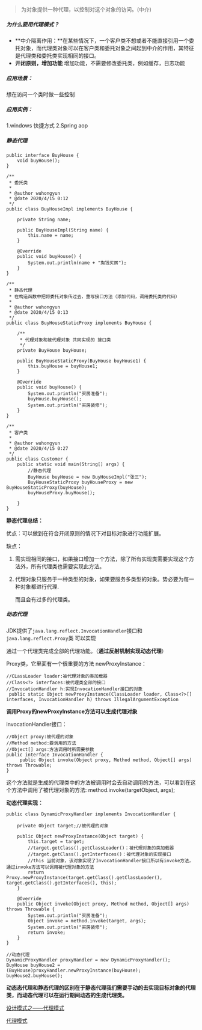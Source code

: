 > 为对象提供一种代理，以控制对这个对象的访问。(中介)

##### **为什么要用代理模式？**

- **中介隔离作用：**在某些情况下，一个客户类不想或者不能直接引用一个委托对象，而代理类对象可以在客户类和委托对象之间起到中介的作用，其特征是代理类和委托类实现相同的接口。
- **开闭原则，增加功能** 增加功能，不需要修改委托类，例如缓存，日志功能

##### 应用场景：

想在访问一个类时做一些控制

##### 应用实例：

1.windows 快捷方式 2.Spring aop

##### 静态代理

```
public interface BuyHouse {
    void buyHouse();
}
```



```
/**
 * 委托类
 *
 * @author wuhongyun
 * @date 2020/4/15 0:12
 */
public class BuyHouseImpl implements BuyHouse {

    private String name;

    public BuyHouseImpl(String name) {
        this.name = name;
    }

    @Override
    public void buyHouse() {
        System.out.println(name + "掏钱买房");
    }
}
```



```
/**
 * 静态代理
 * 在构造函数中把将委托对象传过去，重写接口方法（添加代码，调用委托类的代码）
 *
 * @author wuhongyun
 * @date 2020/4/15 0:13
 */
public class BuyHouseStaticProxy implements BuyHouse {

    /**
     * 代理对象和被代理对象 共同实现的 接口类
     */
    private BuyHouse buyHouse;

    public BuyHouseStaticProxy(BuyHouse buyHouse1) {
        this.buyHouse = buyHouse1;
    }

    @Override
    public void buyHouse() {
        System.out.println("买房准备");
        buyHouse.buyHouse();
        System.out.println("买房装修");
    }
}
```



```
/**
 * 客户类
 *
 * @author wuhongyun
 * @date 2020/4/15 0:27
 */
public class Customer {
    public static void main(String[] args) {
        //静态代理
        BuyHouse buyHouse = new BuyHouseImpl("张三");
        BuyHouseStaticProxy buyHouseProxy = new BuyHouseStaticProxy(buyHouse);
        buyHouseProxy.buyHouse();

    }
}
```

**静态代理总结：**

优点：可以做到在符合开闭原则的情况下对目标对象进行功能扩展。

缺点：

1. 需实现相同的接口，如果接口增加一个方法，除了所有实现类需要实现这个方法外，所有代理类也需要实现此方法。

2. 代理对象只服务于一种类型的对象，如果要服务多类型的对象。势必要为每一种对象都进行代理.

   而且会有过多的代理类。

##### 动态代理

JDK提供了`java.lang.reflect.InvocationHandler`接口和 `java.lang.reflect.Proxy`类 可以实现

通过一个代理类完成全部的代理功能。（**通过反射机制实现动态代理**）

Proxy类，它里面有一个很重要的方法 newProxyInstance：

```text
//CLassLoader loader:被代理对象的类加载器 
//Class<?> interfaces:被代理类全部的接口 
//InvocationHandler h:实现InvocationHandler接口的对象 
 public static Object newProxyInstance(ClassLoader loader, Class<?>[] interfaces, InvocationHandler h) throws IllegalArgumentException 
```

**调用Proxy的newProxyInstance方法可以生成代理对象**

invocationHandler接口：

```text
//Object proxy:被代理的对象 
//Method method:要调用的方法 
//Object[] args:方法调用时所需要参数 
public interface InvocationHandler {
     public Object invoke(Object proxy, Method method, Object[] args) throws Throwable;
}
```

这个方法就是生成的代理类中的方法被调用时会去自动调用的方法，可以看到在这个方法中调用了被代理对象的方法: method.invoke(targetObject, args);

**动态代理实现：**

```
public class DynamicProxyHandler implements InvocationHandler {

    private Object target;//被代理的对象

    public Object newProxyInstance(Object target) {
        this.target = target;
        //target.getClass().getClassLoader()：被代理对象的类加载器
        //target.getClass().getInterfaces()：被代理对象的实现接口
        //this 当前对象，该对象实现了InvocationHandler接口所以有invoke方法，通过invoke方法可以调用被代理对象的方法
        return Proxy.newProxyInstance(target.getClass().getClassLoader(), target.getClass().getInterfaces(), this);
    }

    @Override
    public Object invoke(Object proxy, Method method, Object[] args) throws Throwable {
        System.out.println("买房准备");
        Object invoke = method.invoke(target, args);
        System.out.println("买房装修");
        return invoke;
    }
}
```

```
//动态代理
DynamicProxyHandler proxyHandler = new DynamicProxyHandler();
BuyHouse buyHouse2 = (BuyHouse)proxyHandler.newProxyInstance(buyHouse);
buyHouse2.buyHouse();
```

**动态态代理和静态代理的区别在于静态代理我们需要手动的去实现目标对象的代理类，而动态代理可以在运行期间动态的生成代理类。**

[设计模式之——代理模式](https://www.jianshu.com/p/9cdcf4e5c27d)

[代理模式](https://www.cnblogs.com/daniels/p/8242592.html)